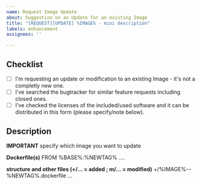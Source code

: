 ```yaml
---
name: Request Image Update
about: Suggestion on an Update for an existing Image
title: "[REQUEST][UPDATE] %IMAGE% - mini description"
labels: enhancement
assignees: ''

---
```


<!--
######################################################################
  This is a WARNING!
  DO NOT IGNORE THE FOLLOWING TEMPLATE OR THIS ISSUE WILL BE CLOSED (AS INCOMPLETE)
######################################################################
-->

## Checklist

<!--
- put x into all relevant boxes (like this [x]) if checked
-->

- [ ] I'm requesting an update or modification to an existing Image - it's not a completly new one.
- [ ] I've searched the bugtracker for similar feature requests including closed ones.
- [ ] I've checked the licenses of the included/used software and it can be distributed in this form (please specify/note below).

## Description

**IMPORTANT**
specify which image you want to update

**Dockerfile(s)**
FROM %BASE%:%NEWTAG%
....

**structure and other files (+/... = added ; m/... = modified)**
+/%IMAGE%--%NEWTAG%.dockerfile
...
